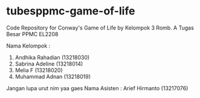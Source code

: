 # tubesppmc-game-of-life
Code Repository for Conway's Game of Life by Kelompok 3 Romb. A Tugas Besar PPMC EL2208

Nama Kelompok :
1. Andhika Rahadian (13218030)
2. Sabrina Adeline (13218014)
3. Melia F (13218020)
4. Muhammad Adnan (13218019)

Jangan lupa urut nim yaa gaes
Nama Asisten : Arief Hirmanto (13217076)
